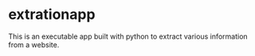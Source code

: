 # extrationapp
This is an executable app built with python to extract various information from a website.
